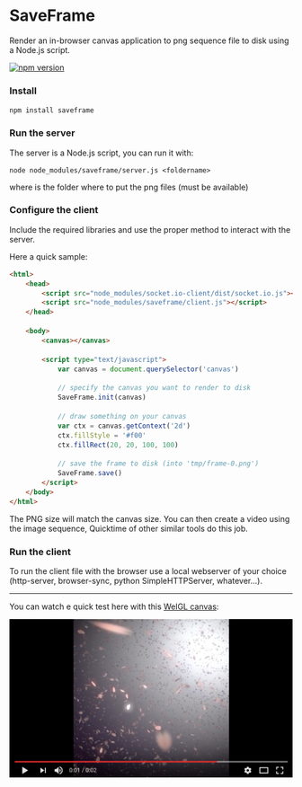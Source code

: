 # SaveFrame

Render an in-browser canvas application to png sequence file to disk using a Node.js script.

[![npm version](https://badge.fury.io/js/saveframe.svg)](https://badge.fury.io/js/saveframe)


### Install

	npm install saveframe


### Run the server

The server is a Node.js script, you can run it with:

	node node_modules/saveframe/server.js <foldername>

where <foldername> is the folder where to put the png files (must be available)


### Configure the client

Include the required libraries and use the proper method to interact with the server.

Here a quick sample:

```html
<html>
	<head>
		<script src="node_modules/socket.io-client/dist/socket.io.js"></script>
		<script src="node_modules/saveframe/client.js"></script>
	</head>

	<body>
		<canvas></canvas>

		<script type="text/javascript">
			var canvas = document.querySelector('canvas')
			
			// specify the canvas you want to render to disk
			SaveFrame.init(canvas)

			// draw something on your canvas
			var ctx = canvas.getContext('2d')
			ctx.fillStyle = '#f00'
			ctx.fillRect(20, 20, 100, 100)
			
			// save the frame to disk (into 'tmp/frame-0.png')
			SaveFrame.save()
		</script>
	</body>
</html>

```

The PNG size will match the canvas size.
You can then create a video using the image sequence, Quicktime of other similar tools do this job.



### Run the client

To run the client file with the browser use a local webserver of your choice (http-server, browser-sync, python SimpleHTTPServer, whatever...).


---

You can watch e quick test here with this [WelGL canvas](https://codepen.io/abusedmedia/pen/rwWjgp):

[![](0.png)](https://www.youtube.com/watch?v=PON3_FdU1Kk)

